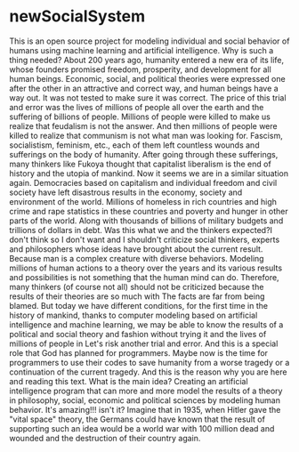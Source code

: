 # newSocialSystem
This is an open source project for modeling individual and social behavior of humans using machine learning and artificial intelligence.
Why is such a thing needed?
About 200 years ago, humanity entered a new era of its life, whose founders promised freedom, prosperity, and development for all human beings. Economic, social, and political theories were expressed one after the other in an attractive and correct way, and human beings have a way out. It was not tested to make sure it was correct. The price of this trial and error was the lives of millions of people all over the earth and the suffering of billions of people.
Millions of people were killed to make us realize that feudalism is not the answer. And then millions of people were killed to realize that communism is not what man was looking for. Fascism, socialistism, feminism, etc., each of them left countless wounds and sufferings on the body of humanity.
After going through these sufferings, many thinkers like Fukoya thought that capitalist liberalism is the end of history and the utopia of mankind.
Now it seems we are in a similar situation again. Democracies based on capitalism and individual freedom and civil society have left disastrous results in the economy, society and environment of the world. Millions of homeless in rich countries and high crime and rape statistics in these countries and poverty and hunger in other parts of the world. Along with thousands of billions of military budgets and trillions of dollars in debt. Was this what we and the thinkers expected?I don't think so
I don't want and I shouldn't criticize social thinkers, experts and philosophers whose ideas have brought about the current result. Because man is a complex creature with diverse behaviors. Modeling millions of human actions to a theory over the years and its various results and possibilities is not something that the human mind can do. Therefore, many thinkers (of course not all) should not be criticized because the results of their theories are so much with The facts are far from being blamed. 
But today we have different conditions, for the first time in the history of mankind, thanks to computer modeling based on artificial intelligence and machine learning, we may be able to know the results of a political and social theory and fashion without trying it and the lives of millions of people in Let's risk another trial and error.
And this is a special role that God has planned for programmers. Maybe now is the time for programmers to use their codes to save humanity from a worse tragedy or a continuation of the current tragedy. And this is the reason why you are here and reading this text.
What is the main idea?
Creating an artificial intelligence program that can more and more model the results of a theory in philosophy, social, economic and political sciences by modeling human behavior. It's amazing!!! isn't it?
Imagine that in 1935, when Hitler gave the "vital space" theory, the Germans could have known that the result of supporting such an idea would be a world war with 100 million dead and wounded and the destruction of their country again.
